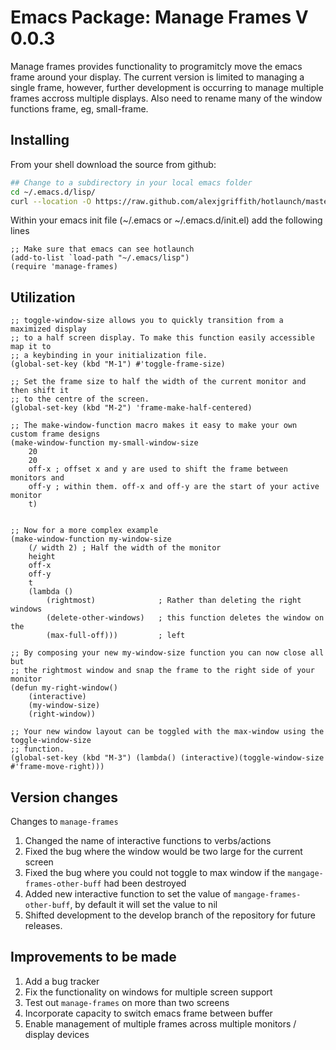 # Emacs Package: Manage Frames V 0.0.3
Manage frames provides functionality to programitcly move the emacs frame around your display. The current version is limited to managing a single frame, however, further development is occurring to manage multiple frames accross multiple displays. Also need to rename many of the window functions frame, eg, small-frame.

## Installing
From your shell download the source from github:

```bash
## Change to a subdirectory in your local emacs folder
cd ~/.emacs.d/lisp/
curl --location -O https://raw.github.com/alexjgriffith/hotlaunch/master/manage-frames.el
```

Within your emacs init file (~/.emacs or ~/.emacs.d/init.el) add the following lines

```elisp
;; Make sure that emacs can see hotlaunch
(add-to-list `load-path "~/.emacs/lisp")
(require 'manage-frames)
```

## Utilization
```elisp
;; toggle-window-size allows you to quickly transition from a maximized display
;; to a half screen display. To make this function easily accessible map it to
;; a keybinding in your initialization file.
(global-set-key (kbd "M-1") #'toggle-frame-size)

;; Set the frame size to half the width of the current monitor and then shift it
;; to the centre of the screen.
(global-set-key (kbd "M-2") 'frame-make-half-centered)

;; The make-window-function macro makes it easy to make your own custom frame designs
(make-window-function my-small-window-size
    20
    20
    off-x ; offset x and y are used to shift the frame between monitors and 
    off-y ; within them. off-x and off-y are the start of your active monitor
    t)


;; Now for a more complex example
(make-window-function my-window-size
    (/ width 2) ; Half the width of the monitor
    height
    off-x 
    off-y
    t
    (lambda () 
        (rightmost)              ; Rather than deleting the right windows
        (delete-other-windows)   ; this function deletes the window on the
        (max-full-off)))         ; left

;; By composing your new my-window-size function you can now close all but
;; the rightmost window and snap the frame to the right side of your monitor
(defun my-right-window()
    (interactive)
    (my-window-size)
    (right-window))

;; Your new window layout can be toggled with the max-window using the toggle-window-size
;; function.
(global-set-key (kbd "M-3") (lambda() (interactive)(toggle-window-size #'frame-move-right)))
```

## Version changes
Changes to  `manage-frames`

1. Changed the name of interactive functions to verbs/actions
2. Fixed the bug where the window would be two large for the current screen
3. Fixed the bug where you could not toggle to max window if the `mangage-frames-other-buff` had been destroyed
4. Added new interactive function to set the value of `mangage-frames-other-buff`, by default it will set the value to nil
5. Shifted development to the develop branch of the repository for future releases.

## Improvements to be made
1. Add a bug tracker
2. Fix the functionality on windows for multiple screen support
3. Test out `manage-frames` on more than two screens
4. Incorporate capacity to switch emacs frame between buffer
5. Enable management of multiple frames across multiple monitors / display devices

